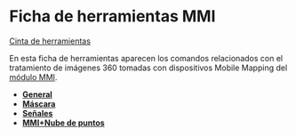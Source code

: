 # Ficha de herramientas MMI

[Cinta de herramientas](/mdtopx/cinta-de-herramientas/)

En esta ficha de herramientas aparecen los comandos relacionados con el tratamiento de imágenes 360 tomadas con dispositivos Mobile Mapping del [módulo MMI](../modulo-mmi/).

* ****[**General**](../modulo-mmi/general/)****
* ****[**Máscara**](../modulo-mmi/mascara.md)****
* ****[**Señales**](../modulo-mmi/senales/)****
* ****[**MMI+Nube de puntos**](../modulo-mmi/mmi-+-nube-de-puntos/)****
